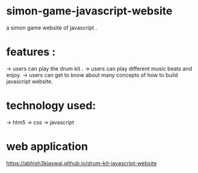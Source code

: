 # simon-game-javascript-website
a simon game website of javascript .

# features :
-> users can play the drum kit .
-> users can play different music beats and enjoy.
-> users can get to know about many concepts of how to build  javascript website.

# technology used:
-> htm5
-> css
-> javascript

# web application
https://abhish3kjaswal.github.io/drum-kit-javascript-website
